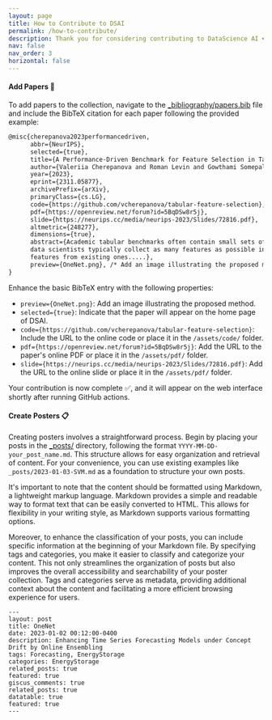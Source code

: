 ```yaml
---
layout: page
title: How to Contribute to DSAI
permalink: /how-to-contribute/
description: Thank you for considering contributing to DataScience AI ❤️
nav: false
nav_order: 3
horizontal: false
---
```


<style>
    h1 {
      background: linear-gradient(45deg, #4CAF50, #2196F3, #FF9800, #FF5252);
      -webkit-background-clip: text;
      color: transparent;
      display: inline; /* Ensures the inline display for the gradient to work on text */
    }
  </style>


<style>
    h2 {
      background: linear-gradient(90deg, rgba(2,0,36,1) 0%, rgba(9,9,121,1) 37%, rgba(0,212,255,1) 100%);
      -webkit-background-clip: text;
      color: transparent;
      display: inline; /* Ensures the inline display for the gradient to work on text */
    }
  </style>

<!-- <h2>1. On github directly</h2> <br> -->


#### Add Papers 📑

To add papers to the collection, navigate to the [_bibliography/papers.bib](https://github.com/TotalEnergiesCode/ds-deep-learning-benchmark-datascience/blob/main/_bibliography/papers.bib) file and include the BibTeX citation for each paper following the provided example:

```latex
@misc{cherepanova2023performancedriven,
      abbr={NeurIPS},
      selected={true},
      title={A Performance-Driven Benchmark for Feature Selection in Tabular Deep Learning}, 
      author={Valeriia Cherepanova and Roman Levin and Gowthami Somepalli and Jonas Geiping and C. Bayan Bruss and Andrew Gordon Wilson and Tom Goldstein and Micah Goldblum},
      year={2023},
      eprint={2311.05877},
      archivePrefix={arXiv},
      primaryClass={cs.LG},
      code={https://github.com/vcherepanova/tabular-feature-selection},
      pdf={https://openreview.net/forum?id=5BqDSw8r5j},
      slide={https://neurips.cc/media/neurips-2023/Slides/72816.pdf},
      altmetric={248277},
      dimensions={true},
      abstract={Academic tabular benchmarks often contain small sets of curated features. In contrast, 
      data scientists typically collect as many features as possible into their datasets, and even engineer new 
      features from existing ones.....},
      preview={OneNet.png}, /* Add an image illustrating the proposed method */
}
```

Enhance the basic BibTeX entry with the following properties:

- `preview={OneNet.png}`: Add an image illustrating the proposed method.
- `selected={true}`: Indicate that the paper will appear on the home page of DSAI.
- `code={https://github.com/vcherepanova/tabular-feature-selection}`: Include the URL to the online code or place it in the `/assets/code/` folder.
- `pdf={https://openreview.net/forum?id=5BqDSw8r5j}`: Add the URL to the paper's online PDF or place it in the `/assets/pdf/` folder.
- `slide={https://neurips.cc/media/neurips-2023/Slides/72816.pdf}`: Add the URL to the online slide or place it in the `/assets/pdf/` folder.

Your contribution is now complete ✅, and it will appear on the web interface shortly after running GitHub actions.

#### Create Posters 📋

Creating posters involves a straightforward process. Begin by placing your posts in the [_posts/](https://github.com/TotalEnergiesCode/ds-deep-learning-benchmark-datascience/blob/main/_bibliography/_posts/) directory, following the format `YYYY-MM-DD-your_post_name.md`. This structure allows for easy organization and retrieval of content. For your convenience, you can use existing examples like `_posts/2023-01-03-SVM.md` as a foundation to structure your own posts.

It's important to note that the content should be formatted using Markdown, a lightweight markup language. Markdown provides a simple and readable way to format text that can be easily converted to HTML. This allows for flexibility in your writing style, as Markdown supports various formatting options.

Moreover, to enhance the classification of your posts, you can include specific information at the beginning of your Markdown file. By specifying tags and categories, you make it easier to classify and categorize your content. This not only streamlines the organization of posts but also improves the overall accessibility and searchability of your poster collection. Tags and categories serve as metadata, providing additional context about the content and facilitating a more efficient browsing experience for users.

```
---
layout: post
title: OneNet
date: 2023-01-02 00:12:00-0400
description: Enhancing Time Series Forecasting Models under Concept Drift by Online Ensembling
tags: Forecasting, EnergyStorage 
categories: EnergyStorage
related_posts: true
featured: true
giscus_comments: true
related_posts: true
datatable: true
featured: true
---
```

